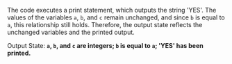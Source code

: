The code executes a print statement, which outputs the string 'YES'. The values of the variables `a`, `b`, and `c` remain unchanged, and since `b` is equal to `a`, this relationship still holds. Therefore, the output state reflects the unchanged variables and the printed output.

Output State: **`a`, `b`, and `c` are integers; `b` is equal to `a`; 'YES' has been printed.**